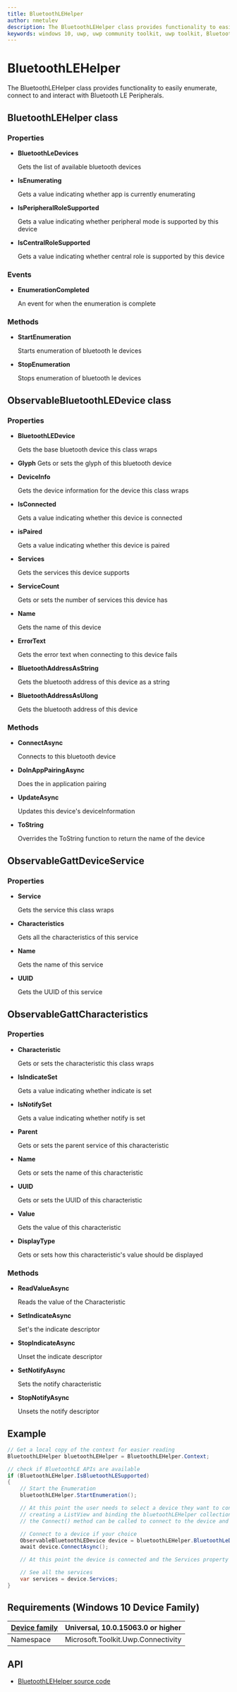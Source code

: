 ```yaml
---
title: BluetoothLEHelper
author: nmetulev
description: The BluetoothLEHelper class provides functionality to easily enumerate, connect to and interact with Bluetooth LE Peripherals. 
keywords: windows 10, uwp, uwp community toolkit, uwp toolkit, BluetoothLEHelper, bluetooth le, bluetooth
---
```


# BluetoothLEHelper

The BluetoothLEHelper class provides functionality to easily enumerate, connect to and interact with Bluetooth LE Peripherals. 

## BluetoothLEHelper class

### Properties

- **BluetoothLeDevices**

	Gets the list of available bluetooth devices

- **IsEnumerating**

	Gets a value indicating whether app is currently enumerating

- **IsPeripheralRoleSupported**

	Gets a value indicating whether peripheral mode is supported by this device

- **IsCentralRoleSupported**

	Gets a value indicating whether central role is supported by this device


### Events

- **EnumerationCompleted**

	An event for when the enumeration is complete

### Methods

- **StartEnumeration**

	Starts enumeration of bluetooth le devices

- **StopEnumeration**

	Stops enumeration of bluetooth le devices

## ObservableBluetoothLEDevice class

### Properties

- **BluetoothLEDevice**

	Gets the base bluetooth device this class wraps

- **Glyph**
Gets or sets the glyph of this bluetooth device

- **DeviceInfo**

	Gets the device information for the device this class wraps

- **IsConnected**

	Gets a value indicating whether this device is connected

- **isPaired**

	Gets a value indicating whether this device is paired

- **Services**

	Gets the services this device supports

- **ServiceCount**

	Gets or sets the number of services this device has

- **Name**

	Gets the name of this device

- **ErrorText**

	Gets the error text when connecting to this device fails

- **BluetoothAddressAsString**

	Gets the bluetooth address of this device as a string

- **BluetoothAddressAsUlong**

	Gets the bluetooth address of this device

### Methods

- **ConnectAsync**

	Connects to this bluetooth device

- **DoInAppPairingAsync**

	Does the in application pairing

- **UpdateAsync**

	Updates this device's deviceInformation

- **ToString**

	Overrides the ToString function to return the name of the device

## ObservableGattDeviceService

### Properties

- **Service**

	Gets the service this class wraps

- **Characteristics**

	Gets all the characteristics of this service

- **Name**

	Gets the name of this service

- **UUID**

	Gets the UUID of this service

## ObservableGattCharacteristics

### Properties

- **Characteristic**

	Gets or sets the characteristic this class wraps

- **IsIndicateSet**

	Gets a value indicating whether indicate is set

- **IsNotifySet**

	Gets a value indicating whether notify is set

- **Parent**

	Gets or sets the parent service of this characteristic

- **Name**

	Gets or sets the name of this characteristic

- **UUID**

	Gets or sets the UUID of this characteristic

- **Value**

	Gets the value of this characteristic

- **DisplayType**

	Gets or sets how this characteristic's value should be displayed

### Methods

- **ReadValueAsync**

	Reads the value of the Characteristic

- **SetIndicateAsync**

	Set's the indicate descriptor

- **StopIndicateAsync**

	Unset the indicate descriptor

- **SetNotifyAsync**

	Sets the notify characteristic

- **StopNotifyAsync**

	Unsets the notify descriptor

## Example

```csharp
// Get a local copy of the context for easier reading
BluetoothLEHelper bluetoothLEHelper = BluetoothLEHelper.Context;

// check if BluetoothLE APIs are available
if (BluetoothLEHelper.IsBluetoothLESupported)
{
    // Start the Enumeration
	bluetoothLEHelper.StartEnumeration();

	// At this point the user needs to select a device they want to connect to. This can be done by
	// creating a ListView and binding the bluetoothLEHelper collection to it. Once a device is found, 
	// the Connect() method can be called to connect to the device and start interacting with its services

	// Connect to a device if your choice
	ObservableBluetoothLEDevice device = bluetoothLEHelper.BluetoothLeDevices[<Device you choose>];
	await device.ConnectAsync();

	// At this point the device is connected and the Services property is populated.

	// See all the services
	var services = device.Services;
}
```

## Requirements (Windows 10 Device Family)

| [Device family](http://go.microsoft.com/fwlink/p/?LinkID=526370) | Universal, 10.0.15063.0 or higher |
| --- | --- |
| Namespace | Microsoft.Toolkit.Uwp.Connectivity |

## API

* [BluetoothLEHelper source code](https://github.com/Microsoft/UWPCommunityToolkit/tree/master/Microsoft.Toolkit.Uwp.Connectivity/BluetoothLEHelper)


